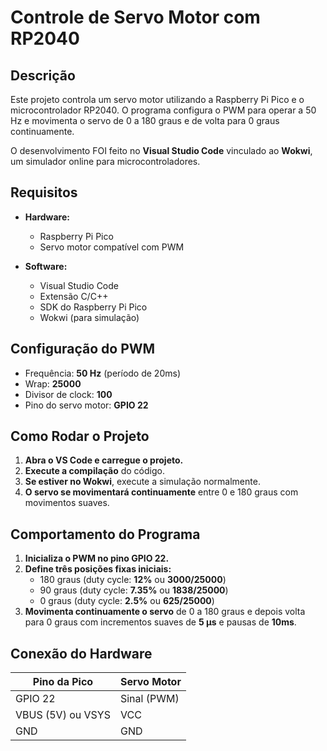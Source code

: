 # Controle de Servo Motor com RP2040

## Descrição

Este projeto controla um servo motor utilizando a Raspberry Pi Pico e o microcontrolador RP2040. O programa configura o PWM para operar a 50 Hz e movimenta o servo de 0 a 180 graus e de volta para 0 graus continuamente.

O desenvolvimento FOI feito no **Visual Studio Code** vinculado ao **Wokwi**, um simulador online para microcontroladores.

## Requisitos

- **Hardware:**

  - Raspberry Pi Pico
  - Servo motor compatível com PWM

- **Software:**

  - Visual Studio Code
  - Extensão C/C++
  - SDK do Raspberry Pi Pico
  - Wokwi (para simulação)

## Configuração do PWM

- Frequência: **50 Hz** (período de 20ms)
- Wrap: **25000**
- Divisor de clock: **100**
- Pino do servo motor: **GPIO 22**

## Como Rodar o Projeto

1. **Abra o VS Code e carregue o projeto.**
2. **Execute a compilação** do código.
3. **Se estiver no Wokwi**, execute a simulação normalmente.
4. **O servo se movimentará continuamente** entre 0 e 180 graus com movimentos suaves.

## Comportamento do Programa

1. **Inicializa o PWM no pino GPIO 22.**
2. **Define três posições fixas iniciais:**
   - 180 graus (duty cycle: **12%** ou **3000/25000**)
   - 90 graus (duty cycle: **7.35%** ou **1838/25000**)
   - 0 graus (duty cycle: **2.5%** ou **625/25000**)
3. **Movimenta continuamente o servo** de 0 a 180 graus e depois volta para 0 graus com incrementos suaves de **5 µs** e pausas de **10ms**.

## Conexão do Hardware

| Pino da Pico      | Servo Motor |
| ----------------- | ----------- |
| GPIO 22           | Sinal (PWM) |
| VBUS (5V) ou VSYS | VCC         |
| GND               | GND         |



